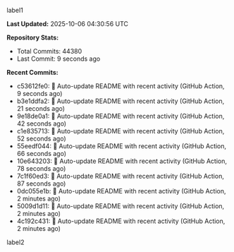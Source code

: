 
label1 
<!-- ACTIVITY_START -->
**Last Updated:** 2025-10-06 04:30:56 UTC

**Repository Stats:**
- Total Commits: 44380
- Last Commit: 9 seconds ago

**Recent Commits:**
- c53612fe0: 🤖 Auto-update README with recent activity (GitHub Action, 9 seconds ago)
- b3e1ddfa2: 🤖 Auto-update README with recent activity (GitHub Action, 21 seconds ago)
- 9e18de0a1: 🤖 Auto-update README with recent activity (GitHub Action, 42 seconds ago)
- c1e835713: 🤖 Auto-update README with recent activity (GitHub Action, 52 seconds ago)
- 55eedf044: 🤖 Auto-update README with recent activity (GitHub Action, 66 seconds ago)
- 10e643203: 🤖 Auto-update README with recent activity (GitHub Action, 78 seconds ago)
- 7c1f60ed3: 🤖 Auto-update README with recent activity (GitHub Action, 87 seconds ago)
- 0dc055e1b: 🤖 Auto-update README with recent activity (GitHub Action, 2 minutes ago)
- 5009d1d11: 🤖 Auto-update README with recent activity (GitHub Action, 2 minutes ago)
- 4c192c431: 🤖 Auto-update README with recent activity (GitHub Action, 2 minutes ago)
<!-- ACTIVITY_END -->

label2
